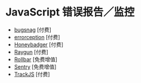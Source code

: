# JavaScript 错误报告／监控

* [bugsnag](https://bugsnag.com/) [付费]
* [errorception](https://errorception.com/) [付费]
* [Honeybadger](https://www.honeybadger.io) [付费]
* [Raygun](https://raygun.io) [付费]
* [Rollbar](https://rollbar.com) [免费增值]
* [Sentry](https://getsentry.com/welcome/) [免费增值]
* [TrackJS](https://trackjs.com/) [付费]
